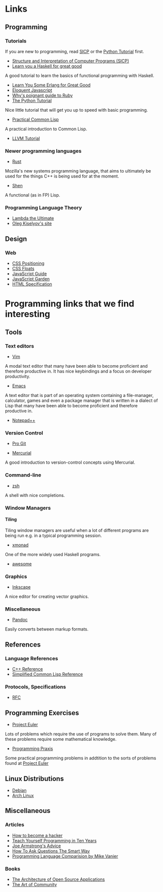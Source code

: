 # Links

## Programming

### Tutorials

If you are new to programming, read
[SICP](http://mitpress.mit.edu/sicp/full-text/book/book.html) or the
[Python Tutorial](http://docs.python.org/3/tutorial/) first.

- [Structure and Interpretation of Computer Programs (SICP)](http://mitpress.mit.edu/sicp/full-text/book/book.html)
- [Learn you a Haskell for great good](http://learnyouahaskell.com/chapters)

A good tutorial to learn the basics of functional programming with Haskell.

- [Learn You Some Erlang for Great Good](http://learnyousomeerlang.com/content)
- [Eloquent Javascript](http://eloquentjavascript.net/contents.html)
- [Why's poignant guide to Ruby](http://mislav.uniqpath.com/poignant-guide/)
- [The Python Tutorial](http://docs.python.org/3/tutorial/)

Nice little tutorial that will get you up to speed with basic
programming.

- [Practical Common Lisp](http://www.gigamonkeys.com/book/)

A practical introduction to Common Lisp.

- [LLVM Tutorial](http://llvm.org/docs/tutorial/index.html)

### Newer programming languages

- [Rust](http://www.rust-lang.org/) 

Mozilla's new systems programming language, that aims to ultimately be
used for the things C++ is being used for at the moment.

- [Shen](http://www.shenlanguage.org/)

A functional (as in FP) Lisp.

### Programming Language Theory

- [Lambda the Ultimate](http://lambda-the-ultimate.org/)
- [Oleg Kiselyov's site](http://okmij.org/ftp/)

## Design

### Web

- [CSS Positioning](http://alistapart.com/article/css-positioning-101)
- [CSS Floats](http://alistapart.com/article/css-floats-101)
- [JavaScript Guide](https://developer.mozilla.org/en-US/docs/JavaScript/Guide)
- [JavaScript Garden](http://bonsaiden.github.com/JavaScript-Garden/)
- [HTML Specification](http://www.w3.org/TR/html51/)

# Programming links that we find interesting

## Tools

### Text editors

- [Vim](http://www.vim.org/others.php)

A modal text editor that many have been able to become proficient and
therefore productive in. It has nice keybindings and a focus on
developer productivity.

- [Emacs](http://www.gnu.org/software/emacs/tour/)

A text editor that is part of an operating system containing a
file-manager, calculator, games and even a package manager that is
written in a dialect of Lisp that many have been able to become
proficient and therefore productive in.

- [Notepad++](http://www.notepad-plus-plus.org/)

### Version Control

- [Pro Git](http://git-scm.com/book)

- [Mercurial](http://hginit.com/01.html)

A good introduction to version-control concepts using Mercurial.

### Command-line
- [zsh](https://wiki.archlinux.org/index.php/Zsh)

A shell with nice completions.

### Window Managers

#### Tiling

Tiling window managers are useful when a lot of different programs are
being run e.g. in a typical programming session.

- [xmonad](http://xmonad.org/)

One of the more widely used Haskell programs.

- [awesome](http://awesome.naquadah.org/)

### Graphics
- [Inkscape](http://tavmjong.free.fr/INKSCAPE/MANUAL/html/)

A nice editor for creating vector graphics.

### Miscellaneous

- [Pandoc](http://johnmacfarlane.net/pandoc/index.html)

Easily converts between markup formats.

## References

### Language References

- [C++ Reference](http://en.cppreference.com/w/)
- [Simplified Common Lisp Reference](http://jtra.cz/stuff/lisp/sclr/index.html)

### Protocols, Specifications

- [RFC](http://www.rfc-editor.org/rfc-index2.html)

## Programming Exercises

- [Project Euler](http://projecteuler.net/)

Lots of problems which require the use of programs to solve them. Many
of these problems require some mathematical knowledge.

- [Programming Praxis](http://programmingpraxis.com/)

Some practical programming problems in addtition to the sorts of problems found at [Project Euler](http://projecteuler.net/)

## Linux Distributions

- [Debian](http://www.debian.org/)
- [Arch Linux](https://www.archlinux.org/)

## Miscellaneous

### Articles

- [How to become a hacker](http://www.catb.org/esr/faqs/hacker-howto.html)
- [Teach Yourself Programming in Ten Years](http://norvig.com/21-days.html)
- [Joe Armstrong's Advice](http://erlang.org/pipermail/erlang-questions/2013-January/071944.html)
- [How To Ask Questions The Smart Way](http://www.catb.org/esr/faqs/smart-questions.html)
- [Programming Language Comparision by Mike Vanier](http://users.cms.caltech.edu/~mvanier/hacking/programming.html)

### Books

- [The Architecture of Open Source Applications](http://www.aosabook.org/en/index.html)
- [The Art of Community](http://www.artofcommunityonline.org/downloads/jonobacon-theartofcommunity-1ed.pdf)
